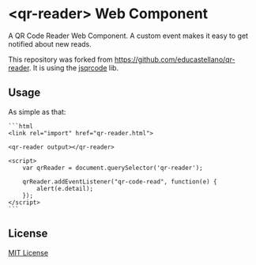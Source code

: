 # &lt;qr-reader&gt; Web Component

A QR Code Reader Web Component. A custom event makes it easy to get notified about new reads.

This repository was forked from https://github.com/educastellano/qr-reader.
It is using the [jsqrcode](https://github.com/LazarSoft/jsqrcode) lib.


## Usage

As simple as that:

	```html
	<link rel="import" href="qr-reader.html">

	<qr-reader output></qr-reader>

	<script>
    	var qrReader = document.querySelector('qr-reader');

    	qrReader.addEventListener("qr-code-read", function(e) {
    		alert(e.detail);
    	});
    </script>
	```

## License

[MIT License](http://opensource.org/licenses/MIT)
